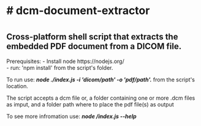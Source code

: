 <h1># dcm-document-extractor<h1>
<h2>Cross-platform shell script that extracts the embedded PDF document from a DICOM file.</h2>
<p>Prerequisites:
 - Install node https://nodejs.org/<br>
 - run: 'npm install' from the script's folder.<p>
<p>To run use: <i><b> node ./index.js -i 'dicom/path' -o 'pdf/path'.</b></i> from the script's location.<br>
<p>The script accepts a dcm file or, a folder containing one or more .dcm files as imput, and a folder path where to place the pdf file(s) as output</p>
To see more infromation use: <i><b> node /index.js --help</b></i></p>
